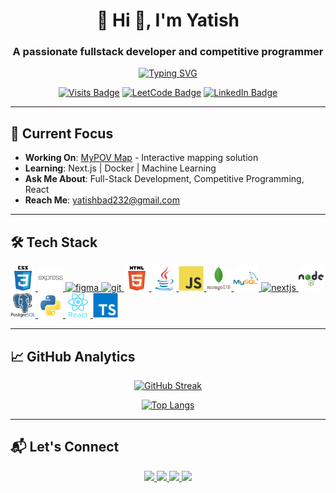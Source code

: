 <h1 align="center">🚀 Hi 👋, I'm Yatish</h1>
<h3 align="center">A passionate fullstack developer and competitive programmer</h3>

<p align="center">
  <a href="https://git.io/typing-svg"><img src="https://readme-typing-svg.demolab.com?font=Fira+Code&weight=600&size=22&duration=4000&pause=1000&color=7E3ACE&center=true&vCenter=true&width=600&lines=Building+MyPOV+Map+%7C+Next.js+Enthusiast;Turning+algorithms+into+solutions+since+2018;Open-source+contributor+%26+tech+learner" alt="Typing SVG" /></a>
</p>

<div align="center">
  
[![Visits Badge](https://komarev.com/ghpvc/?username=yatishb23&label=Profile%20Views&color=7E3ACE&style=flat-square)](https://github.com/yatishb23)
[![LeetCode Badge](https://img.shields.io/badge/-LeetCode-FFA116?style=flat-square&logo=leetcode&logoColor=black)](https://leetcode.com/yatishb23)
[![LinkedIn Badge](https://img.shields.io/badge/-LinkedIn-0A66C2?style=flat-square&logo=linkedin&logoColor=white)](https://linkedin.com/in/yatishb23)

</div>

---

## 🔭 Current Focus

- **Working On**: [MyPOV Map](https://github.com/yatishb23/mypov-map) - Interactive mapping solution
- **Learning**: Next.js | Docker | Machine Learning
- **Ask Me About**: Full-Stack Development, Competitive Programming, React
- **Reach Me**: [yatishbad232@gmail.com](mailto:yatishbad232@gmail.com)

---

## 🛠️ Tech Stack

<p align="left"> 
  <a href="https://www.w3schools.com/css/" target="_blank" rel="noreferrer"> 
    <img src="https://raw.githubusercontent.com/devicons/devicon/master/icons/css3/css3-original-wordmark.svg" alt="css3" width="40" height="40"/> 
  </a>
  <a href="https://expressjs.com" target="_blank" rel="noreferrer"> 
    <img src="https://raw.githubusercontent.com/devicons/devicon/master/icons/express/express-original-wordmark.svg" alt="express" width="40" height="40"/> 
  </a>
  <a href="https://www.figma.com/" target="_blank" rel="noreferrer"> 
    <img src="https://www.vectorlogo.zone/logos/figma/figma-icon.svg" alt="figma" width="40" height="40"/> 
  </a>
  <a href="https://git-scm.com/" target="_blank" rel="noreferrer"> 
    <img src="https://www.vectorlogo.zone/logos/git-scm/git-scm-icon.svg" alt="git" width="40" height="40"/> 
  </a>
  <a href="https://www.w3.org/html/" target="_blank" rel="noreferrer"> 
    <img src="https://raw.githubusercontent.com/devicons/devicon/master/icons/html5/html5-original-wordmark.svg" alt="html5" width="40" height="40"/> 
  </a>
  <a href="https://www.java.com" target="_blank" rel="noreferrer"> 
    <img src="https://raw.githubusercontent.com/devicons/devicon/master/icons/java/java-original.svg" alt="java" width="40" height="40"/> 
  </a>
  <a href="https://developer.mozilla.org/en-US/docs/Web/JavaScript" target="_blank" rel="noreferrer"> 
    <img src="https://raw.githubusercontent.com/devicons/devicon/master/icons/javascript/javascript-original.svg" alt="javascript" width="40" height="40"/> 
  </a>
  <a href="https://www.mongodb.com/" target="_blank" rel="noreferrer"> 
    <img src="https://raw.githubusercontent.com/devicons/devicon/master/icons/mongodb/mongodb-original-wordmark.svg" alt="mongodb" width="40" height="40"/> 
  </a>
  <a href="https://www.mysql.com/" target="_blank" rel="noreferrer"> 
    <img src="https://raw.githubusercontent.com/devicons/devicon/master/icons/mysql/mysql-original-wordmark.svg" alt="mysql" width="40" height="40"/> 
  </a>
  <a href="https://nextjs.org/" target="_blank" rel="noreferrer"> 
    <img src="https://cdn.worldvectorlogo.com/logos/nextjs-2.svg" alt="nextjs" width="40" height="40"/> 
  </a>
  <a href="https://nodejs.org" target="_blank" rel="noreferrer"> 
    <img src="https://raw.githubusercontent.com/devicons/devicon/master/icons/nodejs/nodejs-original-wordmark.svg" alt="nodejs" width="40" height="40"/> 
  </a>
  <a href="https://www.postgresql.org" target="_blank" rel="noreferrer"> 
    <img src="https://raw.githubusercontent.com/devicons/devicon/master/icons/postgresql/postgresql-original-wordmark.svg" alt="postgresql" width="40" height="40"/> 
  </a>
  <a href="https://www.python.org" target="_blank" rel="noreferrer"> 
    <img src="https://raw.githubusercontent.com/devicons/devicon/master/icons/python/python-original.svg" alt="python" width="40" height="40"/> 
  </a>
  <a href="https://reactjs.org/" target="_blank" rel="noreferrer"> 
    <img src="https://raw.githubusercontent.com/devicons/devicon/master/icons/react/react-original-wordmark.svg" alt="react" width="40" height="40"/> 
  </a>
  <a href="https://www.typescriptlang.org/" target="_blank" rel="noreferrer"> 
    <img src="https://raw.githubusercontent.com/devicons/devicon/master/icons/typescript/typescript-original.svg" alt="typescript" width="40" height="40"/> 
  </a>
</p>

---

## 📈 GitHub Analytics

<div align="center">

[![GitHub Streak](http://github-readme-streak-stats.herokuapp.com?user=yatishb23&theme=nightowl&hide_border=true&background=0D1117&stroke=7E3ACE&ring=7E3ACE&fire=DD7230)](https://git.io/streak-stats)

[![Top Langs](https://github-readme-stats.vercel.app/api/top-langs/?username=yatishb23&layout=compact&theme=nightowl&hide_border=true&bg_color=0D1117&title_color=7E3ACE)](https://github.com/anuraghazra/github-readme-stats)

</div>

---

## 📬 Let's Connect

<p align="center">
  <a href="https://linkedin.com/in/yatishb23">
    <img src="https://img.shields.io/badge/-LinkedIn-0A66C2?style=for-the-badge&logo=linkedin&logoColor=white" />
  </a>
  <a href="https://twitter.com/yatishb23">
    <img src="https://img.shields.io/badge/-Twitter-1DA1F2?style=for-the-badge&logo=twitter&logoColor=white" />
  </a>
  <a href="https://leetcode.com/yatishb23">
    <img src="https://img.shields.io/badge/-LeetCode-FFA116?style=for-the-badge&logo=leetcode&logoColor=black" />
  </a>
  <a href="https://github.com/yatishb23">
    <img src="https://img.shields.io/badge/-GitHub-181717?style=for-the-badge&logo=github&logoColor=white" />
  </a>
</p>
